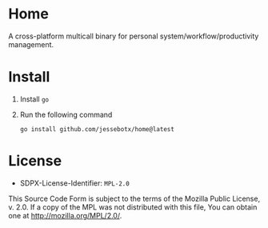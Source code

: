 # Home
A cross-platform multicall binary for personal
system/workflow/productivity management.

# Install
1. Install `go`
2. Run the following command

       go install github.com/jessebotx/home@latest

# License
* SDPX-License-Identifier: `MPL-2.0`

This Source Code Form is subject to the terms of the Mozilla Public
License, v. 2.0. If a copy of the MPL was not distributed with this
file, You can obtain one at <http://mozilla.org/MPL/2.0/>.
